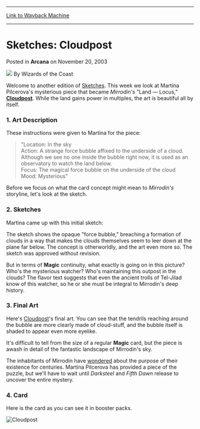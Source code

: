 
---
[Link to Wayback Machine](https://web.archive.org/web/20220630104732/https://magic.wizards.com/en/articles/archive/arcana/sketches-cloudpost-2003-11-20)

[_metadata_:author]:- "Wizards of the Coast"
[_metadata_:description]:- "Welcome to another edition of Sketches. This week we look at Martina Pilcerova's mysterious piece that became Mirrodin's `Land — Locus,` Cloudpost. While the land gains power in multiples, the art is beautiful all by itself.1. Art DescriptionThese instructions were given to Martina for the piece: `Location: In the sky Action: A strange force bubble affixed to the underside of"
[_metadata_:generator]:- "Drupal 7 (http://drupal.org)"
[_metadata_:node]:- "606181"
[_metadata_:publish_date]:- "2003-11-20"
[_metadata_:source]:- "div-main-content"
[_metadata_:title]:- "Sketches: Cloudpost"
[_metadata_:wayback_capture_timestamp]:- "2022-06-30 10:47:32"
[_metadata_:wayback_raw_url]:- "https://web.archive.org/web/20220630104732id_/https://magic.wizards.com/en/articles/archive/arcana/sketches-cloudpost-2003-11-20"
[_metadata_:wayback_url]:- "https://magic.wizards.com/en/articles/archive/arcana/sketches-cloudpost-2003-11-20"
---


Sketches: Cloudpost
===================



 Posted in **Arcana**
 on November 20, 2003 






![](https://media.magic.wizards.com/styles/auth_small/public/images/person/wizards_author.jpg)
By Wizards of the Coast











Welcome to another edition of [Sketches](http://archive.wizards.com/default.asp?x=mtgcom/fullarchive&tablefilter=sketches:). This week we look at Martina Pilcerova's mysterious piece that became *Mirrodin's* "Land — Locus," **[Cloudpost](https://gatherer.wizards.com/Pages/Card/Details.aspx?name=Cloudpost)**. While the land gains power in multiples, the art is beautiful all by itself.

### 1. Art Description

These instructions were given to Martina for the piece:


>  "Location: In the sky  
>  Action: A strange force bubble affixed to the underside of a cloud. Although we see no one inside the bubble right now, it is used as an observatory to watch the land below.  
>  Focus: The magical force bubble on the underside of the cloud  
>  Mood: Mysterious" 
> 
> 
> 

Before we focus on what the card concept might mean to *Mirrodin's* storyline, let's look at the sketch.

### 2. Sketches

Martina came up with this initial sketch: 

The sketch shows the opaque "force bubble," breaching a formation of clouds in a way that makes the clouds themselves seem to leer down at the plane far below. The concept is otherworldly, and the art even more so. The sketch was approved without revision.

But in terms of **Magic** continuity, what exactly is going on in this picture? Who's the mysterious watcher? Who's maintaining this outpost in the clouds? The flavor text suggests that even the ancient trolls of Tel-Jilad know of this watcher, so he or she must be integral to Mirrodin's deep history.

### 3. Final Art

Here's [Cloudpost](https://gatherer.wizards.com/Pages/Card/Details.aspx?name=Cloudpost)'s final art. You can see that the tendrils reaching around the bubble are more clearly made of cloud-stuff, and the bubble itself is shaded to appear even more eyelike.

It's difficult to tell from the size of a regular **Magic** card, but the piece is awash in detail of the fantastic landscape of Mirrodin's sky.

The inhabitants of Mirrodin have [wondered](http://archive.wizards.com/Magic/Magazine/Article.aspx?x=mtgcom/feature/174) about the purpose of their existence for centuries. Martina Pilcerova has provided a piece of the puzzle, but we'll have to wait until *Darksteel* and *Fifth Dawn* release to uncover the entire mystery.

### 4. Card

Here is the card as you can see it in booster packs.

![Cloudpost](http://gatherer.wizards.com/Handlers/Image.ashx?type=card&name=Cloudpost)





